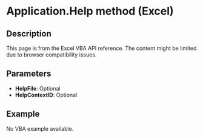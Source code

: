 # Application.Help method (Excel)

## Description
This page is from the Excel VBA API reference. The content might be limited due to browser compatibility issues.

## Parameters
- **HelpFile**: Optional
- **HelpContextID**: Optional

## Example
No VBA example available.
